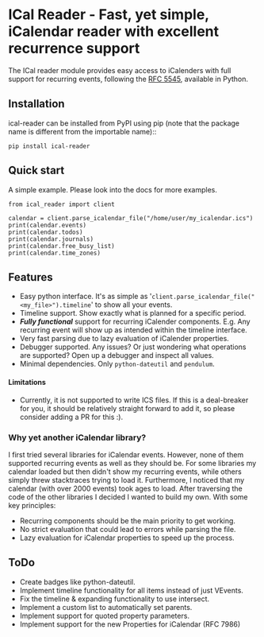 # ICal Reader - Fast, yet simple, iCalendar reader with excellent recurrence support

The ICal reader module provides easy access to iCalenders with full support for recurring events, following the [RFC 5545](https://www.ietf.org/rfc/rfc5545.txt), available in Python.


## Installation

ical-reader can be installed from PyPI using pip (note that the package name is different from the importable name)::

    pip install ical-reader


## Quick start
A simple example. Please look into the docs for more examples.
```python3
from ical_reader import client

calendar = client.parse_icalendar_file("/home/user/my_icalendar.ics")
print(calendar.events)
print(calendar.todos)
print(calendar.journals)
print(calendar.free_busy_list)
print(calendar.time_zones)
```

## Features

- Easy python interface. It's as simple as '`client.parse_icalendar_file("<my_file>").timeline`' to show all your events.
- Timeline support. Show exactly what is planned for a specific period.
- ***Fully functional*** support for recurring iCalender components. E.g. Any recurring event will show up as intended within the timeline interface.
- Very fast parsing due to lazy evaluation of iCalender properties.
- Debugger supported. Any issues? Or just wondering what operations are supported? Open up a debugger and inspect all values.
- Minimal dependencies. Only `python-dateutil` and `pendulum`.

#### Limitations
- Currently, it is not supported to write ICS files. If this is a deal-breaker for you, it should be relatively straight forward to add it, so please consider adding a PR for this :).

###  Why yet another iCalendar library?

I first tried several libraries for iCalendar events. However, none of them supported recurring events as well as they should be. For some libraries my calendar loaded but then didn't show my recurring events, while others simply threw stacktraces trying to load it. Furthermore, I noticed that my calendar (with over 2000 events) took ages to load.
After traversing the code of the other libraries I decided I wanted to build my own. With some key principles:
- Recurring components should be the main priority to get working.
- No strict evaluation that could lead to errors while parsing the file.
- Lazy evaluation for iCalendar properties to speed up the process.

## ToDo
- Create badges like python-dateutil.
- Implement timeline functionality for all items instead of just VEvents.
- Fix the timeline & expanding functionality to use intersect.
- Implement a custom list to automatically set parents.
- Implement support for quoted property parameters.
- Implement support for the new Properties for iCalendar (RFC 7986)

